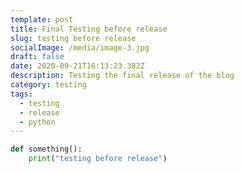```yaml
---
template: post
title: Final Testing before release
slug: testing before release
socialImage: /media/image-3.jpg
draft: false
date: 2020-09-21T16:13:23.382Z
description: Testing the final release of the blog
category: testing
tags:
  - testing
  - release
  - python
---
```

```python
def something():
    print("testing before release")
```